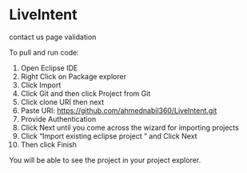 # LiveIntent
contact us page validation

To pull and run code:

1. Open Eclipse IDE
2. Right Click on Package explorer
3. Click Import
4. Click Git and then click Project from Git
5. Click clone URI then next
6. Paste URI: https://github.com/ahmednabil360/LiveIntent.git
7. Provide Authentication
8. Click Next until you come across the wizard for importing projects
9. Click “Import existing eclipse project ” and Click Next
10. Then click Finish

You will be able to see the project in your project explorer.
